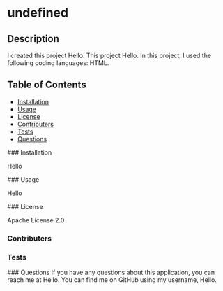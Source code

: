 # undefined

## Description

I created this project Hello.
This project Hello.
In this project, I used the following coding languages:  HTML.

## Table of Contents


  - [Installation](#installation)
  - [Usage](#usage)
  - [License](#license)
  - [Contributers](#contributers)
  - [Tests](#tests)
  - [Questions](#questions)

<a id="installation"></a>
    ### Installation
    
Hello

<a id="usage"></a>
    ### Usage
    
Hello

<a id="license"></a>
    ### License
    
Apache License 2.0

<a id="contributers"></a>
  ### Contributers

  <a id="tests"></a>
  
### Tests

<a id="questions"></a>
    ### Questions
If you have any questions about this application, you can reach me at Hello.
You can find me on GitHub using my username, Hello.